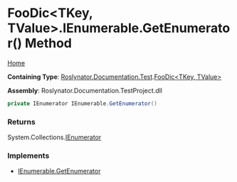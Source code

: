 <a name="_top"></a>

# FooDic\<TKey, TValue>\.IEnumerable\.GetEnumerator\(\) Method

[Home](../../../../../README.md#_top)

**Containing Type**: [Roslynator.Documentation.Test](../../README.md#_top)\.[FooDic\<TKey, TValue>](../README.md#_top)

**Assembly**: Roslynator\.Documentation\.TestProject\.dll

```csharp
private IEnumerator IEnumerable.GetEnumerator()
```

### Returns

System\.Collections\.[IEnumerator](https://docs.microsoft.com/en-us/dotnet/api/system.collections.ienumerator)

### Implements

* [IEnumerable.GetEnumerator](https://docs.microsoft.com/en-us/dotnet/api/system.collections.ienumerable.getenumerator)
